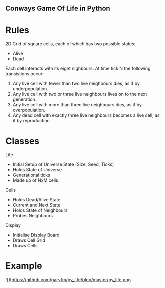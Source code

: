 ## Conways Game Of Life in Python
# Rules
2D Grid of square cells, each of which has two possible states:
* Alive
* Dead

Each cell interacts with its eight nighbours. 
At time tick N the following transistions occur:
1. Any live cell with fewer than two live neighbours dies, as if by underpopulation.
2. Any live cell with two or three live neighbours lives on to the next generation.
3. Any live cell with more than three live neighbours dies, as if by overpopulation.
4. Any dead cell with exactly three live neighbours becomes a live cell, as if by reproduction.

# Classes
Life 
* Initial Setup of Universe State (Size, Seed, Ticks)
* Holds State of Universe 
* Generational ticks
* Made up of NxM cells

Cells
* Holds Dead/Alive State
* Current and Next State
* Holds State of Neighbours
* Probes Neighbours

Display
* Initialise Display Board
* Draws Cell Grid
* Draws Cells

# Example
![](https://github.com/garyfm/py_life/blob/master/py_life.png